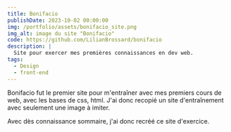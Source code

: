 ```yaml
---
title: Bonifacio
publishDate: 2023-10-02 00:00:00
img: /portfolio/assets/bonifacio_site.png
img_alt: image du site "Bonifacio"
code: https://github.com/LilianBrossard/bonifacio
description: |
  Site pour exercer mes premières connaissances en dev web.
tags:
  - Design
  - front-end
---
```


Bonifacio fut le premier site pour m'entraîner avec mes premiers cours de web, avec les bases de css, html. J'ai donc recopié un site d'entraînement avec seulement une image à imiter.

Avec dès connaissance sommaire, j'ai donc recréé ce site d'exercice.